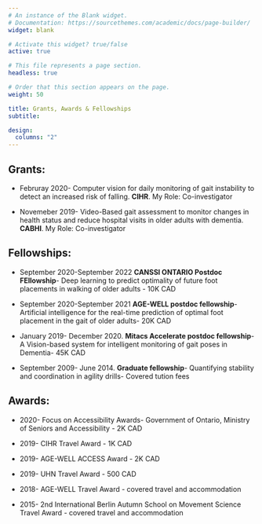 ```yaml
---
# An instance of the Blank widget.
# Documentation: https://sourcethemes.com/academic/docs/page-builder/
widget: blank

# Activate this widget? true/false
active: true

# This file represents a page section.
headless: true

# Order that this section appears on the page.
weight: 50

title: Grants, Awards & Fellowships
subtitle:

design:
  columns: "2"
---
```


Grants:
----------
 * Februray 2020- Computer vision for daily monitoring of gait instability to detect an increased risk of falling. **CIHR**. My Role: Co-investigator
 
 + Novemeber 2019- Video-Based gait assessment to monitor changes in health status and reduce hospital visits in older adults with dementia. **CABHI**. My Role: Co-investigator

 Fellowships:
----------
* September 2020-September 2022 **CANSSI ONTARIO Postdoc FEllowship**- Deep learning to predict optimality of future foot placements in walking of older adults - 10K CAD

* September 2020-September 2021 **AGE-WELL postdoc fellowship**- Artificial intelligence for the real-time prediction of optimal foot placement in the gait of older adults- 20K CAD
 
+ January 2019- December 2020. **Mitacs Accelerate postdoc fellowship**- A Vision-based system for intelligent monitoring of gait poses in Dementia- 45K CAD

* September 2009- June 2014. **Graduate fellowship**- Quantifying stability and coordination in agility drills- Covered tution fees

Awards:
----------
* 2020- Focus on Accessibility Awards- Government of Ontario, Ministry of Seniors and Accessibility - 2K CAD

+ 2019- CIHR Travel Award - 1K CAD

* 2019- AGE-WELL ACCESS Award - 2K CAD

+ 2019- UHN Travel Award - 500 CAD

* 2018- AGE-WELL Travel Award - covered travel and accommodation

+ 2015- 2nd International Berlin Autumn School on Movement Science Travel Award - covered travel and accommodation